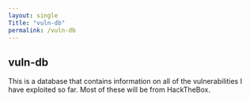 ```yaml
---
layout: single
Title: "vuln-db"
permalink: /vuln-db
---
```


## vuln-db
This is a database that contains information on all of the vulnerabilities I have exploited so far. Most of these will be from HackTheBox.
